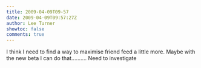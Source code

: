 ```yaml
---
title: 2009-04-09T09-57
date: 2009-04-09T09:57:27Z
author: Lee Turner
showtoc: false
comments: true
---
```


I think I need to find a way to maximise friend feed a little more.  Maybe with the new beta I can do that.......... Need to investigate

